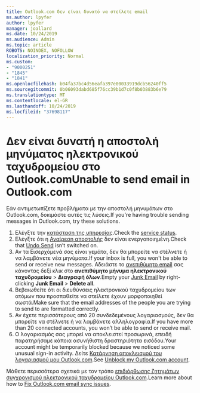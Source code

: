 ```yaml
---
title: Outlook.com δεν είναι δυνατό να στείλετε email
ms.author: lpyfer
author: lpyfer
manager: joallard
ms.date: 10/24/2019
ms.audience: Admin
ms.topic: article
ROBOTS: NOINDEX, NOFOLLOW
localization_priority: Normal
ms.custom:
- "9000251"
- "1845"
- "1841"
ms.openlocfilehash: b04fa37bc4d56eafa397e00033919dcb56240ff5
ms.sourcegitcommit: 0b06093dabd685f76cc39b1d7c0f8b03883b6e79
ms.translationtype: MT
ms.contentlocale: el-GR
ms.lasthandoff: 10/24/2019
ms.locfileid: "37698117"
---
```

# <a name="unable-to-send-email-in-outlookcom"></a><span data-ttu-id="4a5c3-102">Δεν είναι δυνατή η αποστολή μηνύματος ηλεκτρονικού ταχυδρομείου στο Outlook.com</span><span class="sxs-lookup"><span data-stu-id="4a5c3-102">Unable to send email in Outlook.com</span></span>

<span data-ttu-id="4a5c3-103">Εάν αντιμετωπίζετε προβλήματα με την αποστολή μηνυμάτων στο Outlook.com, δοκιμάστε αυτές τις λύσεις.</span><span class="sxs-lookup"><span data-stu-id="4a5c3-103">If you're having trouble sending messages in Outlook.com, try these solutions.</span></span>

1. <span data-ttu-id="4a5c3-104">Ελέγξτε την [κατάσταση της υπηρεσίας](https://go.microsoft.com/fwlink/p/?linkid=837482).</span><span class="sxs-lookup"><span data-stu-id="4a5c3-104">Check the [service status](https://go.microsoft.com/fwlink/p/?linkid=837482).</span></span> 
2. <span data-ttu-id="4a5c3-105">Ελέγξτε ότι η [Αναίρεση αποστολής](https://outlook.live.com/mail/options/mail/messageContent/undoSend) δεν είναι ενεργοποιημένη.</span><span class="sxs-lookup"><span data-stu-id="4a5c3-105">Check that [Undo Send](https://outlook.live.com/mail/options/mail/messageContent/undoSend) isn’t switched on.</span></span>
3. <span data-ttu-id="4a5c3-106">Αν τα Εισερχόμενά σας είναι γεμάτα, δεν θα μπορείτε να στέλνετε ή να λαμβάνετε νέα μηνύματα.</span><span class="sxs-lookup"><span data-stu-id="4a5c3-106">If your inbox is full, you won't be able to send or receive new messages.</span></span> <span data-ttu-id="4a5c3-107">Αδειάστε το [ανεπιθύμητο email](https://outlook.live.com/mail/junkemail) σας κάνοντας δεξί κλικ στο **ανεπιθύμητο μήνυμα ηλεκτρονικού ταχυδρομείου** > **Διαγραφή όλων**.</span><span class="sxs-lookup"><span data-stu-id="4a5c3-107">Empty your [Junk Email](https://outlook.live.com/mail/junkemail) by right-clicking **Junk Email** > **Delete all**.</span></span>
4. <span data-ttu-id="4a5c3-108">Βεβαιωθείτε ότι οι διευθύνσεις ηλεκτρονικού ταχυδρομείου των ατόμων που προσπαθείτε να στείλετε έχουν μορφοποιηθεί σωστά.</span><span class="sxs-lookup"><span data-stu-id="4a5c3-108">Make sure that the email addresses of the people you are trying to send to are formatted correctly.</span></span>
5. <span data-ttu-id="4a5c3-109">Αν έχετε περισσότερους από 20 συνδεδεμένους λογαριασμούς, δεν θα μπορείτε να στέλνετε ή να λαμβάνετε αλληλογραφία.</span><span class="sxs-lookup"><span data-stu-id="4a5c3-109">If you have more than 20 connected accounts, you won’t be able to send or receive mail.</span></span>
6. <span data-ttu-id="4a5c3-110">Ο λογαριασμός σας μπορεί να αποκλειστεί προσωρινά, επειδή παρατηρήσαμε κάποια ασυνήθιστη δραστηριότητα εισόδου.</span><span class="sxs-lookup"><span data-stu-id="4a5c3-110">Your account might be temporarily blocked because we noticed some unusual sign-in activity.</span></span> <span data-ttu-id="4a5c3-111">Δείτε [Κατάργηση αποκλεισμού του λογαριασμού μου Outlook.com](https://support.office.com/article/f4ad2701-d166-4d8b-8a6a-9af2a1f8a4c4).</span><span class="sxs-lookup"><span data-stu-id="4a5c3-111">See [Unblock my Outlook.com account](https://support.office.com/article/f4ad2701-d166-4d8b-8a6a-9af2a1f8a4c4).</span></span>

<span data-ttu-id="4a5c3-112">Μάθετε περισσότερα σχετικά με τον τρόπο [επιδιόρθωσης ζητημάτων συγχρονισμού ηλεκτρονικού ταχυδρομείου Outlook.com](https://support.office.com/article/d39e3341-8d79-4bf1-b3c7-ded602233642).</span><span class="sxs-lookup"><span data-stu-id="4a5c3-112">Learn more about how to [Fix Outlook.com email sync issues](https://support.office.com/article/d39e3341-8d79-4bf1-b3c7-ded602233642).</span></span>